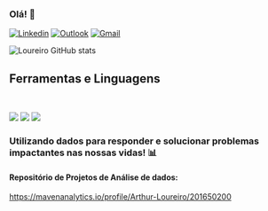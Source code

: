 ### Olá! 👋

[![Linkedin](https://img.shields.io/badge/LinkedIn-0077B5?style=for-the-badge&logo=linkedin&logoColor=white)](https://www.linkedin.com/in/loureiro09/)
[![Outlook](https://img.shields.io/badge/Microsoft_Outlook-0078D4?style=for-the-badge&logo=microsoft-outlook&logoColor=white
)](https://outlook.live.com/mail/0/)
[![Gmail](https://img.shields.io/badge/Gmail-D14836?style=for-the-badge&logo=gmail&logoColor=white
)](https://mail.google.com/mail/u/1/#inbox?compose=DmwnWsTKzrFXWtzMrmbtxqLcXWpTcQmWHnRXxfqxvHWrfwQBvVVNsRztQtFCNFFZtNncfxbbCdLv)

![Loureiro GitHub stats](https://github-readme-stats.vercel.app/api?username=Loureiroa&show_icons=true&theme=dark)

## Ferramentas e Linguagens

<div style='display: inline_block'><br/>

 <img src='https://img.shields.io/badge/Microsoft_Excel-217346?style=for-the-badge&logo=microsoft-excel&logoColor=white
 '>
 <img src='https://img.shields.io/badge/Python-3776AB?style=for-the-badge&logo=python&logoColor=white'>
<img src='https://img.shields.io/badge/MySQL-00000F?style=for-the-badge&logo=mysql&logoColor=white'>
</div>

### Utilizando dados para responder e solucionar problemas impactantes nas nossas vidas! 📊

#### Repositório de Projetos de Análise de dados: 

https://mavenanalytics.io/profile/Arthur-Loureiro/201650200

